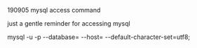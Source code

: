 190905 mysql access command

just a gentle reminder for accessing mysql

mysql -u <username> -p --database=<database name> --host=<url> --default-character-set=utf8;
